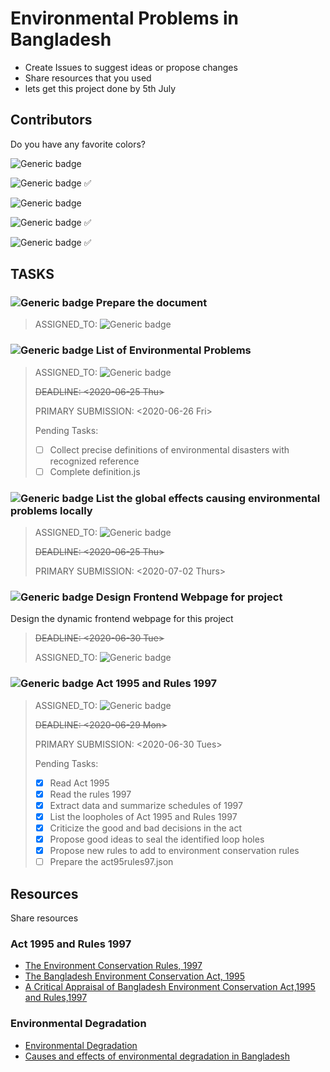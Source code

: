 # Environmental Problems in Bangladesh

- Create Issues to suggest ideas or propose changes
- Share resources that you used
- lets get this project done by 5th July

  
## Contributors
Do you have any favorite colors? 

![Generic badge](https://img.shields.io/badge/drinkingWater-64-RED.svg?style=for-the-badge&logo=appveyor)

![Generic badge](https://img.shields.io/badge/agni-noor-BLUE.svg?style=for-the-badge&logo=appveyor) ✅

![Generic badge](https://img.shields.io/badge/Noman-5237-black.svg?style=for-the-badge&logo=appveyor) 

![Generic badge](https://img.shields.io/badge/Abonty-18-GREEN.svg?style=for-the-badge&logo=appveyor)	✅

![Generic badge](https://img.shields.io/badge/Raiyan-Noor-ORANGE.svg?style=for-the-badge&logo=appveyor) ✅

## TASKS

###  ![Generic badge](https://img.shields.io/badge/TODO-yellow.svg) Prepare the document
> ASSIGNED_TO: ![Generic badge](https://img.shields.io/badge/Noman-5237-black.svg?style=for-the-badge&logo=appveyor) 


### ![Generic badge](https://img.shields.io/badge/IN_PROGRESS-green.svg)  List of Environmental Problems
> ASSIGNED_TO: ![Generic badge](https://img.shields.io/badge/Abonty-18-GREEN.svg?style=for-the-badge&logo=appveyor)
>
> ~~DEADLINE: <2020-06-25 Thu>~~
>
> PRIMARY SUBMISSION: <2020-06-26 Fri>
>
> Pending Tasks:
> - [ ] Collect precise definitions of environmental disasters with recognized reference
> - [ ] Complete definition.js

### ![Generic badge](https://img.shields.io/badge/DONE-green.svg)  List the global effects causing environmental problems locally
> ASSIGNED_TO: ![Generic badge](https://img.shields.io/badge/agni-noor-BLUE.svg?style=for-the-badge&logo=appveyor)
>
> ~~DEADLINE: <2020-06-25 Thu>~~
> 
> PRIMARY SUBMISSION: <2020-07-02 Thurs>

### ![Generic badge](https://img.shields.io/badge/TODO-red.svg) Design Frontend Webpage for project
Design the dynamic frontend webpage for this project
> ~~DEADLINE: <2020-06-30 Tue>~~
>
> ASSIGNED_TO: ![Generic badge](https://img.shields.io/badge/drinkingWater-64-RED.svg?style=for-the-badge&logo=appveyor)
> 

### ![Generic badge](https://img.shields.io/badge/IN_PROGRESS-green.svg) Act 1995 and Rules 1997
> ASSIGNED_TO: ![Generic badge](https://img.shields.io/badge/Raiyan-Noor-ORANGE.svg?style=for-the-badge&logo=appveyor)
> 
> ~~DEADLINE: <2020-06-29 Mon>~~
> 
> PRIMARY SUBMISSION: <2020-06-30 Tues>
> 
> Pending Tasks: 
> - [x] Read Act 1995
> - [x] Read the rules 1997
> - [x] Extract data and summarize schedules of 1997
> - [x] List the loopholes of Act 1995 and Rules 1997
> - [x] Criticize the good and bad decisions in the act
> - [x] Propose good ideas to seal the identified loop holes
> - [x] Propose new rules to add to environment conservation rules
> - [ ] Prepare the act95rules97.json 

## Resources
Share resources


### Act 1995 and Rules 1997
- [The Environment Conservation Rules, 1997](https://elaw.org/system/files/Bangladesh%20--%20Environmental%20Conservation%20Rules,%201997.pdf)
- [The Bangladesh Environment Conservation Act, 1995](https://www.bwdb.gov.bd/archive/pdf/201.pdf)
- [A Critical Appraisal of Bangladesh Environment Conservation Act,1995 and Rules,1997](http://bdlawdigest.org/bangladesh-environment-conservation-act-1995.html)


### Environmental Degradation
- [Environmental Degradation](https://www.eartheclipse.com/environment/causes-and-effects-environmental-degradation.html?fbclid=IwAR3vQ-mwedlaFppPlgMrbKtgeVuxNYljM_YBZIoWad3Oyv0FJfPrfryNbhw)
- [Causes and effects of environmental degradation in Bangladesh](http://www.theindependentbd.com/post/229385?fbclid=IwAR1A00Tg0-ygT-PSio161gnoftPMdRkPfQsdlPQZKBbiW38rTgR2Sx0Vi5E)
